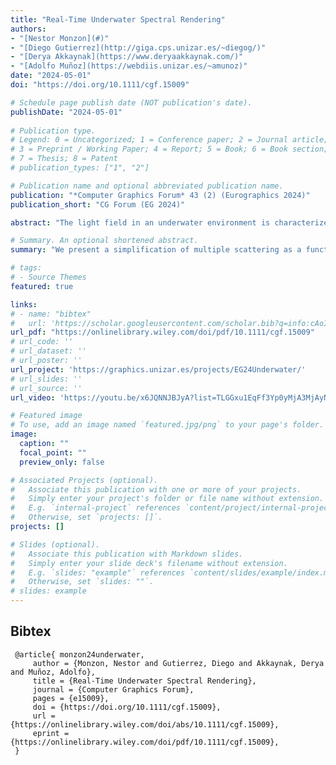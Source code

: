 ```yaml
---
title: "Real-Time Underwater Spectral Rendering"
authors:
- "[Nestor Monzon](#)"
- "[Diego Gutierrez](http://giga.cps.unizar.es/~diegog/)"
- "[Derya Akkaynak](https://www.deryaakkaynak.com/)"
- "[Adolfo Muñoz](https://webdiis.unizar.es/~amunoz)"
date: "2024-05-01"
doi: "https://doi.org/10.1111/cgf.15009"

# Schedule page publish date (NOT publication's date).
publishDate: "2024-05-01"
 
# Publication type.
# Legend: 0 = Uncategorized; 1 = Conference paper; 2 = Journal article;
# 3 = Preprint / Working Paper; 4 = Report; 5 = Book; 6 = Book section;
# 7 = Thesis; 8 = Patent
# publication_types: ["1", "2"]

# Publication name and optional abbreviated publication name.
publication: "*Computer Graphics Forum* 43 (2) (Eurographics 2024)"
publication_short: "CG Forum (EG 2024)"

abstract: "The light field in an underwater environment is characterized by complex multiple scattering interactions and wavelength-dependent attenuation, requiring significant computational resources for the simulation of underwater scenes. We present a novel approach that makes it possible to simulate multi-spectral underwater scenes, in a physically-based manner, in real time. Our key observation is the following: In the vertical direction, the steady decay in irradiance as a function of depth is characterized by the diffuse downwelling attenuation coefficient, which oceanographers routinely measure for different types of waters. We rely on a database of such real-world measurements to obtain an analytical approximation to the Radiative Transfer Equation, allowing for real-time spectral rendering with results comparable to Monte Carlo ground-truth references, in a fraction of the time. We show results simulating underwater appearance for the different optical water types, including volumetric shadows and dynamic, spatially varying lighting near the water surface."

# Summary. An optional shortened abstract.
summary: "We present a simplification of multiple scattering as a function of depth that allows for real-time underwater spectral rendering."

# tags:
# - Source Themes
featured: true  

links:
# - name: "bibtex"
#   url: 'https://scholar.googleusercontent.com/scholar.bib?q=info:cAoIP-ipQIYJ:scholar.google.com/&output=citation&scisdr=ClHmFgBDEMP81zBi46w:AFWwaeYAAAAAZp5k-6xqvKyy3GmByMw_kl3BAtU&scisig=AFWwaeYAAAAAZp5k--Yg-4Q2f7sa2rDQ4o-MEng&scisf=4&ct=citation&cd=-1&hl=en'
url_pdf: "https://onlinelibrary.wiley.com/doi/pdf/10.1111/cgf.15009"
# url_code: ''
# url_dataset: ''
# url_poster: ''
url_project: 'https://graphics.unizar.es/projects/EG24Underwater/'
# url_slides: ''
# url_source: ''
url_video: 'https://youtu.be/x6JQNNJBJyA?list=TLGGxu1EqFf3Yp0yMjA3MjAyNA'

# Featured image
# To use, add an image named `featured.jpg/png` to your page's folder. 
image:
  caption: ""
  focal_point: ""
  preview_only: false

# Associated Projects (optional).
#   Associate this publication with one or more of your projects.
#   Simply enter your project's folder or file name without extension.
#   E.g. `internal-project` references `content/project/internal-project/index.md`.
#   Otherwise, set `projects: []`.
projects: []

# Slides (optional).
#   Associate this publication with Markdown slides.
#   Simply enter your slide deck's filename without extension.
#   E.g. `slides: "example"` references `content/slides/example/index.md`.
#   Otherwise, set `slides: ""`.
# slides: example
---
```


<!-- {{% alert note %}}
Click the *Cite* button above to demo the feature to enable visitors to import publication metadata into their reference management software.
{{% /alert %}}

{{% alert note %}}
Click the *Slides* button above to demo academia's Markdown slides feature.
{{% /alert %}}

Supplementary notes can be added here, including [code and math](https://sourcethemes.com/academic/docs/writing-markdown-latex/). -->

## Bibtex
 ```properties
  @article{ monzon24underwater,
      author = {Monzon, Nestor and Gutierrez, Diego and Akkaynak, Derya and Muñoz, Adolfo},
      title = {Real-Time Underwater Spectral Rendering},
      journal = {Computer Graphics Forum},
      pages = {e15009},
      doi = {https://doi.org/10.1111/cgf.15009},
      url = {https://onlinelibrary.wiley.com/doi/abs/10.1111/cgf.15009},
      eprint = {https://onlinelibrary.wiley.com/doi/pdf/10.1111/cgf.15009},
  }       
```
